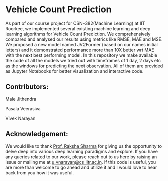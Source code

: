 # Vehicle Count Prediction
As part of our course project for CSN-382(Machine Learning) at IIT Roorkee, we implemented several existing machine learning and deep learning algorithms for Vehicle Count Prediction. We comprehensively compared and analysed
our results using metrics like RMSE, MAE and MSE. We proposed a new model named JV2Former (based on our names initial letters) and it demonstrated performance more than 10X better wrt MAE with the next best performing model.
In this repository we make available the code of all the models we tried out with timeframes of 1 day, 2 days etc as the windows for predicting the next observation. All of them are provided as Jupyter Notebooks for better 
visualization and interactive code.
## Contributors:
Male Jithendra

Pasala Veerasiva

Vivek Narayan

## Acknowledgement:
We would like to thank [Prof. Raksha Sharma](https://www.iitr.ac.in/~CSE/Raksha_Sharma) for giving us the opportunity to delve deep into various deep learning paradigms and explore. If you have any queries related to our work, please
reach out to us here by raising an issue or mailing me at u_vnarayan@cs.iitr.ac.in. If this code is useful, you are more than welcome to go ahead and utilize it and I would love to hear back from you how it was useful.
